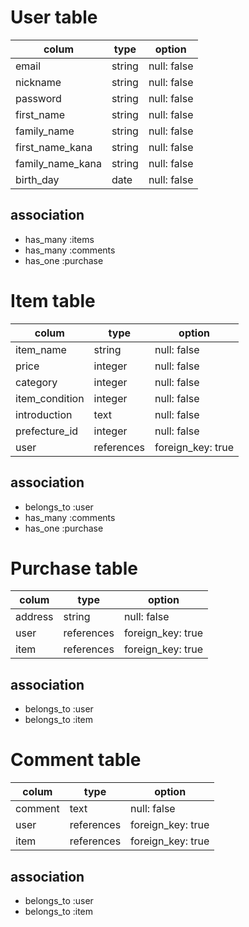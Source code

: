 # User table
|colum|type|option|
|-----|----|------|
|email|string|null: false|
|nickname|string|null: false|
|password|string|null: false|
|first_name|string|null: false|
|family_name|string|null: false|
|first_name_kana|string|null: false|
|family_name_kana|string|null: false|
|birth_day|date|null: false|

## association
- has_many :items
- has_many :comments
- has_one :purchase

# Item table
|colum|type|option|
|-----|----|------|
|item_name|string|null: false|
|price|integer|null: false|
|category|integer|null: false|
|item_condition|integer|null: false|
|introduction|text|null: false|
|prefecture_id|integer|null: false|
|user|references|foreign_key: true|

## association
- belongs_to :user
- has_many :comments
- has_one :purchase

# Purchase table
|colum|type|option|
|-----|----|------|
|address|string|null: false|
|user|references|foreign_key: true|
|item|references|foreign_key: true|

## association
- belongs_to :user
- belongs_to :item

# Comment table
|colum|type|option|
|-----|----|------|
|comment|text|null: false|
|user|references|foreign_key: true|
|item|references|foreign_key: true|

## association
- belongs_to :user
- belongs_to :item